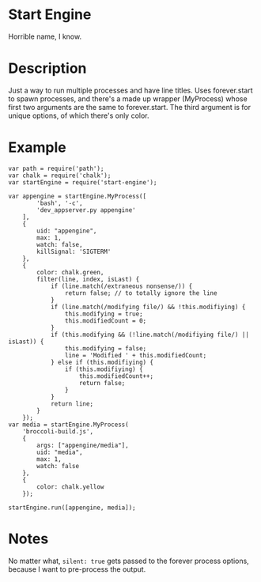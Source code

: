 Start Engine
===
Horrible name, I know.

Description
===
Just a way to run multiple processes and have line titles.
Uses forever.start to spawn processes, and there's a made up wrapper (MyProcess) whose first two arguments are the same to forever.start. The third argument is for unique options, of which there's only color.

Example
===
```
var path = require('path');
var chalk = require('chalk');
var startEngine = require('start-engine');

var appengine = startEngine.MyProcess([
        'bash', '-c', 
        'dev_appserver.py appengine'
    ], 
    {
        uid: "appengine",
        max: 1,
        watch: false,
        killSignal: 'SIGTERM'
    }, 
    {
        color: chalk.green,
        filter(line, index, isLast) {
            if (line.match(/extraneous nonsense/)) {
                return false; // to totally ignore the line
            }
            if (line.match(/modifying file/) && !this.modifiying) {
                this.modifying = true;
                this.modifiedCount = 0;
            }
            if (this.modifying && (!line.match(/modifiying file/) || isLast)) {
                this.modifying = false;
                line = 'Modified ' + this.modifiedCount;
            } else if (this.modifiying) {
                if (this.modifiying) {
                    this.modifiedCount++;
                    return false;
                }
            }
            return line;
        }
    });
var media = startEngine.MyProcess(
    'broccoli-build.js',
    {
        args: ["appengine/media"],
        uid: "media",
        max: 1,
        watch: false
    },
    {
        color: chalk.yellow
    });

startEngine.run([appengine, media]);
```

Notes
===
No matter what, `silent: true` gets passed to the forever process options, because I want to pre-process the output.
